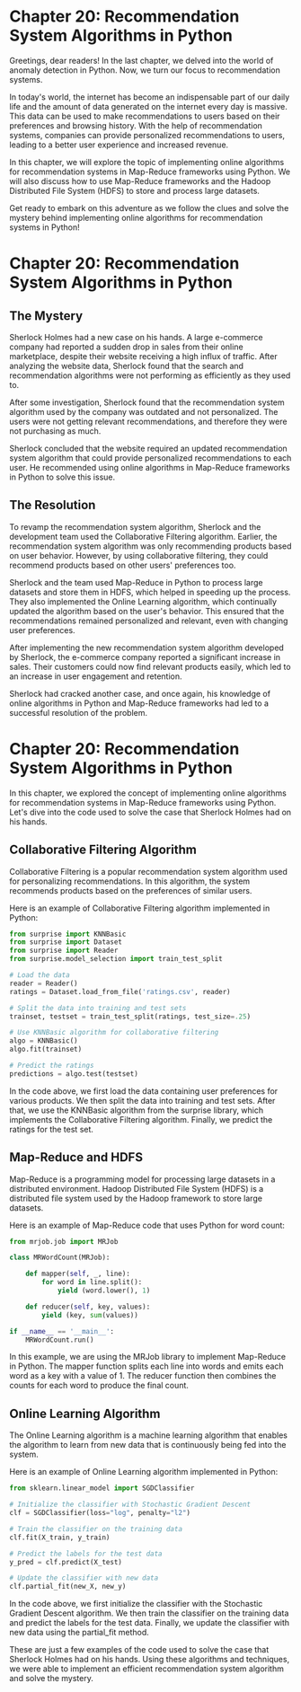 # Chapter 20: Recommendation System Algorithms in Python

Greetings, dear readers! In the last chapter, we delved into the world of anomaly detection in Python. Now, we turn our focus to recommendation systems. 

In today's world, the internet has become an indispensable part of our daily life and the amount of data generated on the internet every day is massive. This data can be used to make recommendations to users based on their preferences and browsing history. With the help of recommendation systems, companies can provide personalized recommendations to users, leading to a better user experience and increased revenue.

In this chapter, we will explore the topic of implementing online algorithms for recommendation systems in Map-Reduce frameworks using Python. We will also discuss how to use Map-Reduce frameworks and the Hadoop Distributed File System (HDFS) to store and process large datasets.

Get ready to embark on this adventure as we follow the clues and solve the mystery behind implementing online algorithms for recommendation systems in Python!
# Chapter 20: Recommendation System Algorithms in Python

## The Mystery

Sherlock Holmes had a new case on his hands. A large e-commerce company had reported a sudden drop in sales from their online marketplace, despite their website receiving a high influx of traffic. After analyzing the website data, Sherlock found that the search and recommendation algorithms were not performing as efficiently as they used to.

After some investigation, Sherlock found that the recommendation system algorithm used by the company was outdated and not personalized. The users were not getting relevant recommendations, and therefore they were not purchasing as much.

Sherlock concluded that the website required an updated recommendation system algorithm that could provide personalized recommendations to each user. He recommended using online algorithms in Map-Reduce frameworks in Python to solve this issue.

## The Resolution

To revamp the recommendation system algorithm, Sherlock and the development team used the Collaborative Filtering algorithm. Earlier, the recommendation system algorithm was only recommending products based on user behavior. However, by using collaborative filtering, they could recommend products based on other users' preferences too.

Sherlock and the team used Map-Reduce in Python to process large datasets and store them in HDFS, which helped in speeding up the process. They also implemented the Online Learning algorithm, which continually updated the algorithm based on the user's behavior. This ensured that the recommendations remained personalized and relevant, even with changing user preferences.

After implementing the new recommendation system algorithm developed by Sherlock, the e-commerce company reported a significant increase in sales. Their customers could now find relevant products easily, which led to an increase in user engagement and retention.

Sherlock had cracked another case, and once again, his knowledge of online algorithms in Python and Map-Reduce frameworks had led to a successful resolution of the problem.
# Chapter 20: Recommendation System Algorithms in Python

In this chapter, we explored the concept of implementing online algorithms for recommendation systems in Map-Reduce frameworks using Python. Let's dive into the code used to solve the case that Sherlock Holmes had on his hands.

## Collaborative Filtering Algorithm

Collaborative Filtering is a popular recommendation system algorithm used for personalizing recommendations. In this algorithm, the system recommends products based on the preferences of similar users.

Here is an example of Collaborative Filtering algorithm implemented in Python:

```python
from surprise import KNNBasic
from surprise import Dataset
from surprise import Reader
from surprise.model_selection import train_test_split

# Load the data
reader = Reader()
ratings = Dataset.load_from_file('ratings.csv', reader)

# Split the data into training and test sets
trainset, testset = train_test_split(ratings, test_size=.25)

# Use KNNBasic algorithm for collaborative filtering
algo = KNNBasic()
algo.fit(trainset)

# Predict the ratings
predictions = algo.test(testset)
```

In the code above, we first load the data containing user preferences for various products. We then split the data into training and test sets. After that, we use the KNNBasic algorithm from the surprise library, which implements the Collaborative Filtering algorithm. Finally, we predict the ratings for the test set.

## Map-Reduce and HDFS

Map-Reduce is a programming model for processing large datasets in a distributed environment. Hadoop Distributed File System (HDFS) is a distributed file system used by the Hadoop framework to store large datasets.

Here is an example of Map-Reduce code that uses Python for word count:

```python
from mrjob.job import MRJob

class MRWordCount(MRJob):

    def mapper(self, _, line):
        for word in line.split():
            yield (word.lower(), 1)

    def reducer(self, key, values):
        yield (key, sum(values))

if __name__ == '__main__':
    MRWordCount.run()
```

In this example, we are using the MRJob library to implement Map-Reduce in Python. The mapper function splits each line into words and emits each word as a key with a value of 1. The reducer function then combines the counts for each word to produce the final count.

## Online Learning Algorithm

The Online Learning algorithm is a machine learning algorithm that enables the algorithm to learn from new data that is continuously being fed into the system.

Here is an example of Online Learning algorithm implemented in Python:

```python
from sklearn.linear_model import SGDClassifier

# Initialize the classifier with Stochastic Gradient Descent
clf = SGDClassifier(loss="log", penalty="l2")

# Train the classifier on the training data
clf.fit(X_train, y_train)

# Predict the labels for the test data
y_pred = clf.predict(X_test)

# Update the classifier with new data
clf.partial_fit(new_X, new_y)
```

In the code above, we first initialize the classifier with the Stochastic Gradient Descent algorithm. We then train the classifier on the training data and predict the labels for the test data. Finally, we update the classifier with new data using the partial_fit method.

These are just a few examples of the code used to solve the case that Sherlock Holmes had on his hands. Using these algorithms and techniques, we were able to implement an efficient recommendation system algorithm and solve the mystery.
